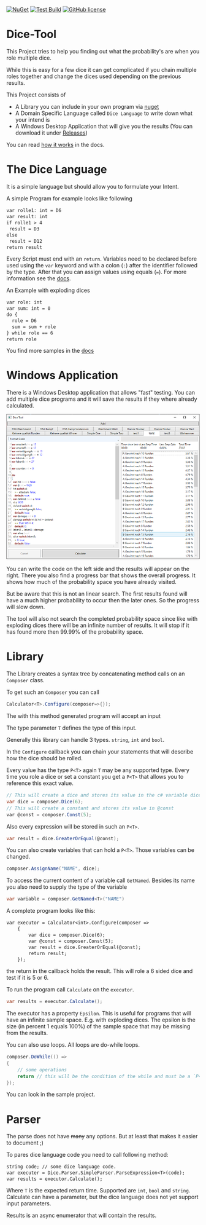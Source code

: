 [![NuGet](https://img.shields.io/nuget/v/DiceTool.svg?style=flat-square)](https://www.nuget.org/packages/DiceTool/)
[![Test Build](https://github.com/LokiMidgard/Dice-Tool/workflows/Test%20Build/badge.svg)](https://github.com/LokiMidgard/Dice-Tool/actions?query=workflow%3A%22Test+Build%22)
[![GitHub license](https://img.shields.io/github/license/LokiMidgard/Dice-Tool.svg?style=flat-squar)](https://tldrlegal.com/license/mit-license#summary)

# Dice-Tool

This Project tries to help you finding out what the probability's are when you
role multiple dice.

While this is easy for a few dice it can get complicated if you chain multiple
roles together and change the dices used depending on the previous results.

This Project consists of
 - A Library you can include in your own program via
   [nuget](https://www.nuget.org/packages/DiceTool/)
 - A Domain Specific Language called `Dice Language` to write down what your
   intend is
 - A Windows Desktop Application that will give you the results (You can
   download it under
   [Releases](https://github.com/LokiMidgard/Dice-Tool/releases/latest))
 
 You can read [how it works](docs/how-it-works.md) in the docs.

 # The Dice Language

 It is a simple language but should allow you to formulate your Intent.

 A simple Program for example looks like following

 ```
var rolle1: int = D6
var result: int
if rolle1 > 4
  result = D3
else
  result = D12
return result
 ```

 Every Script must end with an `return`. Variables need to be declared before
 used using the `var` keyword and with a colon (`:`) after the identifier
 followed by the type. After that you can assign values using equals (`=`). For
 more information see the [docs](docs/dice-language.md).

 An Example with exploding dices
 ```
 var role: int
 var sum: int = 0
 do {
   role = D6
   sum = sum + role
 } while role == 6
 return role
 ```

 You find more samples in the [docs](docs/samples)

# Windows Application

There is a Windows Desktop application that allows "fast" testing. You can add
multiple dice programs and it will save the results if they where already
calculated.

![Sample UI](docs/images/Ui-Sample.png)

You can write the code on the left side and the results will appear on the
right. There you also find a progress bar that shows the overall progress. It
shows how much of the probability space you have already visited.

But be aware that this is not an linear search. The first results found will
have a much higher probability to occur then the later ones. So the progress
will slow down.

The tool will also not search the completed probability space since like with
exploding dices there will be an infinite number of results. It will stop if it
has found more then 99.99% of the probability space.

# Library

The Library creates a syntax tree by concatenating method calls on an `Composer`
class.

To get such an `Composer` you can call
```c#
Calculator<T>.Configure(composer=>{});
```

The with this method generated program will accept an input

The type parameter `T` defines the type of this input. 

Generally this library can handle 3 types. `string`, `int` and `bool`.

In the `Configure` callback you can chain your statements that will describe how
the dice should be rolled.

Every value has the type `P<T>` again `T` may be any supported type. Every time
you role a dice or set a constant you get a `P<T>` that allows you to reference
this exact value.

```c#
// This will create a dice and stores its value in the c# variable dice
var dice = composer.Dice(6);
// This will create a constant and stores its value in @const
var @const = composer.Const(5);
```
Also every expression will be stored in such an `P<T>`.
```c#
var result = dice.GreaterOrEqual(@const);
```

You can also create variables that can hold a `P<T>`. Those variables can be
changed.
```c#
composer.AssignName("NAME", dice);
```

To access the current content of a variable call `GetNamed`. Besides its name
you also need to supply the type of the variable

```c#
var variable = composer.GetNamed<T>("NAME")
```

A complete program looks like this:
```#c
var executor = Calculator<int>.Configure(composer =>
    {
        var dice = composer.Dice(6);
        var @const = composer.Const(5);
        var result = dice.GreaterOrEqual(@const);
        return result;
    });
```
the return in the callback holds the result. This will role a 6 sided dice and
test if it is 5 or 6.

To run the program call `Calculate` on the `executor`.
```c#
var results = executor.Calculate();
```

The executor has a property `Epsilon`. This is useful for programs that will
have an infinite sample space. E.g. with exploding dices. The epsilon is the size
(in percent 1 equals 100%) of the sample space that may be missing from the
results.


You can also use loops. All loops are do-while loops.
```c#
composer.DoWhile(() =>
{
    // some operations
    return // this will be the condition of the while and must be a `P<bool>`
});
```

You can look in the sample project.


# Parser

The parse does not have ~~many~~ any options. But at least that makes it easier
to document ;)

To pares dice language code you need to call following method:
```
string code; // some dice language code.
var executer = Dice.Parser.SimpleParser.ParseExpression<T>(code);
var results = executor.Calculate();
```
Where `T` is the expected return time. Supported are `int`, `bool` and `string`.
Calculate can have a parameter, but the dice language does not yet support input
parameters.

Results is an async enumerator that will contain the results.

